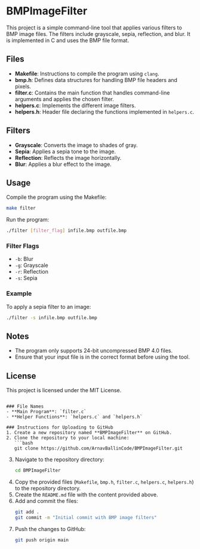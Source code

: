 # BMPImageFilter

This project is a simple command-line tool that applies various filters to BMP image files. The filters include grayscale, sepia, reflection, and blur. It is implemented in C and uses the BMP file format.

## Files
- **Makefile**: Instructions to compile the program using `clang`.
- **bmp.h**: Defines data structures for handling BMP file headers and pixels.
- **filter.c**: Contains the main function that handles command-line arguments and applies the chosen filter.
- **helpers.c**: Implements the different image filters.
- **helpers.h**: Header file declaring the functions implemented in `helpers.c`.

## Filters
- **Grayscale**: Converts the image to shades of gray.
- **Sepia**: Applies a sepia tone to the image.
- **Reflection**: Reflects the image horizontally.
- **Blur**: Applies a blur effect to the image.

## Usage
Compile the program using the Makefile:
```bash
make filter
```

Run the program:
```bash
./filter [filter_flag] infile.bmp outfile.bmp
```

### Filter Flags
- `-b`: Blur
- `-g`: Grayscale
- `-r`: Reflection
- `-s`: Sepia

### Example
To apply a sepia filter to an image:
```bash
./filter -s infile.bmp outfile.bmp
```

## Notes
- The program only supports 24-bit uncompressed BMP 4.0 files.
- Ensure that your input file is in the correct format before using the tool.

## License
This project is licensed under the MIT License.
```

### File Names
- **Main Program**: `filter.c`
- **Helper Functions**: `helpers.c` and `helpers.h`

### Instructions for Uploading to GitHub
1. Create a new repository named **BMPImageFilter** on GitHub.
2. Clone the repository to your local machine:
   ```bash
   git clone https://github.com/ArnavBallinCode/BMPImageFilter.git
   ```
3. Navigate to the repository directory:
   ```bash
   cd BMPImageFilter
   ```
4. Copy the provided files (`Makefile`, `bmp.h`, `filter.c`, `helpers.c`, `helpers.h`) to the repository directory.
5. Create the `README.md` file with the content provided above.
6. Add and commit the files:
   ```bash
   git add .
   git commit -m "Initial commit with BMP image filters"
   ```
7. Push the changes to GitHub:
   ```bash
   git push origin main
   ```
